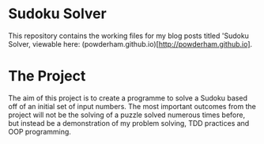 # Sudoku Solver

This repository contains the working files for my blog posts titled 'Sudoku Solver, viewable here: (powderham.github.io)[http://powderham.github.io].

# The Project

The aim of this project is to create a programme to solve a Sudoku based off of an initial set of input numbers. The most important outcomes from the project will not be the solving of a puzzle solved numerous times before, but instead be a demonstration of my problem solving, TDD practices and OOP programming. 
